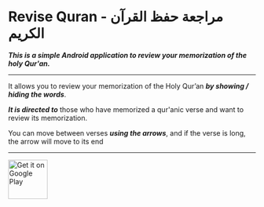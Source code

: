 

# Revise Quran - مراجعة حفظ القرآن الكريم

***_This is a simple Android application to review your memorization of the holy Qur'an._***

---
It allows you to review your memorization of the Holy Qur’an **_by showing / hiding the words_**.

**_It is directed to_** those who have memorized a qur'anic verse and want to review its memorization.

You can move between verses **_using the arrows_**, and if the verse is long, the arrow will move to its end

---
[<img src="https://play.google.com/intl/en_us/badges/static/images/badges/en_badge_web_generic.png"
      alt='Get it on Google Play'
      height="80">](https://play.google.com/store/apps/details?id=com.raafat.revise)
